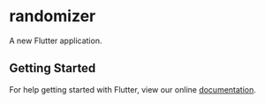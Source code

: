# randomizer

A new Flutter application.

## Getting Started

For help getting started with Flutter, view our online
[documentation](https://flutter.io/).
